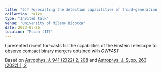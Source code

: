```yaml
---
title: "6)* Forecasting the detection capabilities of third–generation gravitational–wave detectors using *GWFAST*"
collection: talks
type: "Invited talk"
venue: "University of Milano Bicocca"
date: 2023-01-26
location: "Milan (IT)"
---
```


I presented recent forecasts for the capabilities of the Einstein Telescope to observe compact binary mergers obtained with *GWFAST*

Based on [Astrophys. J. 941 (2022) 2, 208](https://doi.org/10.3847/1538-4357/ac9cd4) and [Astrophys. J. Supp. 263 (2022) 1, 2](https://iopscience.iop.org/article/10.3847/1538-4365/ac9129)